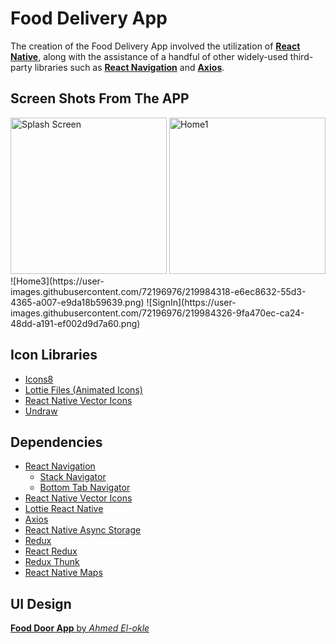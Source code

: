 # Food Delivery App
 
The creation of the Food Delivery App involved the utilization of [**React Native**](https://reactnative.dev 'Cross Platform Mobile Application Development Framework'), along with the assistance of a handful of other widely-used third-party libraries such as [**React Navigation**](https://reactnavigation.org 'For Screen Navigations') and [**Axios**](https://axios-http.com 'For HTTP Requests').

## Screen Shots From The APP

<img src="https://user-images.githubusercontent.com/72196976/219984281-9416e9fb-f731-4ecf-bd9f-fb5a1041ef14.png" alt="Splash Screen" width="250" />
<img src="https://user-images.githubusercontent.com/72196976/219984311-b202c3fd-4c37-43ab-98c8-c6c8730c2895.png" alt="Home1" width="250"/>
![Home3](https://user-images.githubusercontent.com/72196976/219984318-e6ec8632-55d3-4365-a007-e9da18b59639.png)
![SignIn](https://user-images.githubusercontent.com/72196976/219984326-9fa470ec-ca24-48dd-a191-ef002d9d7a60.png)


## Icon Libraries

- [Icons8](https://icons8.com 'For Icons')
- [Lottie Files (Animated Icons)](https://lottiefiles.com 'For Animated Icons')
- [React Native Vector Icons](https://github.com/oblador/react-native-vector-icons 'For Icons')
- [Undraw](https://undraw.co 'For illustrations')

## Dependencies

- [React Navigation](https://reactnavigation.org 'For Screen Navigations')
  - [Stack Navigator](https://reactnavigation.org/docs/stack-navigator 'Stack Navigator')
  - [Bottom Tab Navigator](https://reactnavigation.org/docs/bottom-tab-navigator 'Bottom Tab Navigator')
- [React Native Vector Icons](https://github.com/oblador/react-native-vector-icons 'Popular React Native Icon Library')
- [Lottie React Native](https://github.com/lottie-react-native/lottie-react-native 'For Animated Icons')
- [Axios](https://axios-http.com 'For HTTP Requests')
- [React Native Async Storage](https://react-native-async-storage.github.io/async-storage 'For Local Storage')
- [Redux](https://redux.js.org 'For State Management')
- [React Redux](https://react-redux.js.org 'For State Management in React')
- [Redux Thunk](https://github.com/reduxjs/redux-thunk 'Redux Thunk for Async State Management')
- [React Native Maps](https://github.com/react-native-maps/react-native-maps 'For Maps')

## UI Design
[**Food Door App** by *Ahmed El-okle*](https://www.behance.net/gallery/104564545/Food-Door-app?tracking_source=search_projects_recommended%7Cfood%20delivery%20mobile%20app)
